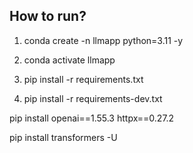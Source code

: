 ## How to run?

1. conda create -n llmapp python=3.11 -y 

2. conda activate llmapp 

3. pip install -r requirements.txt

4. pip install -r requirements-dev.txt




pip install openai==1.55.3 httpx==0.27.2

pip install transformers -U